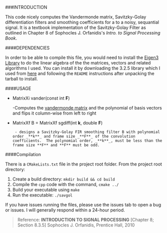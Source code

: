 ###INTRODUCTION
 
This code nicely computes the Vandermonde matrix, Savitzky-Golay differentiation filters and smoothing coefficients for a to a noisy, sequantial signal. It is a textbook implementation of the Savitzky-Golay Filter as outlined in Chapter 8 of Sophocles J. Orfanidis's _Intro. to Signal Processing Book_.

####DEPENDENCIES

In order to be able to compile this file, you would need to install the [Eigen3 Library](http://eigen.tuxfamily.org/index.php?title=Main_Page) to do the linear algebra of the the matrices, vectors and related algorithms I used. You can install it by downloading the 3.2.5 library which I used from [here](http://bitbucket.org/eigen/eigen/get/3.2.5.tar.gz) and following the `README` instructions after unpacking the tarball to install.

####USAGE

*  MatrixXi vander(const int **F**)

     -Computes the [vandermonde matrix](https://en.wikipedia.org/wiki/Vandermonde_matrix) and the polynomial of basis vectors and flips it column-wise from left to right

*   MatrixXf B = MatrixXf sgdiff(int **k**, double **F**) 
	
	     - designs a Savitzky-Golay FIR smoothing filter B with polynomial order _**k**_ and frame size _**F**_ of the convolution coefficients.  The polynomial order, _**k**_, must be less than the frame size **F** and **F** must be odd. 

####Compilation

There is a `CMakeLists.txt` file in the project root folder. From the project root directory:

1.	Create a build directory: `mkdir build && cd build`
2. 	Compile the `cpp` code with the command, 	`cmake ../`
3.	Build your executable using `make`
4. 	Run the executable:	`./savgol`

If you have issues running the files, please use the issues tab to open a bug or issues. I will generally respond within a 24-hour period.
       
 >Reference: **INTRODUCTION TO SIGNAL PROCESSING** [Chapter 8; Section 8.3.5]
                Sophocles J. Orfanidis, Prentice Hall, 2010